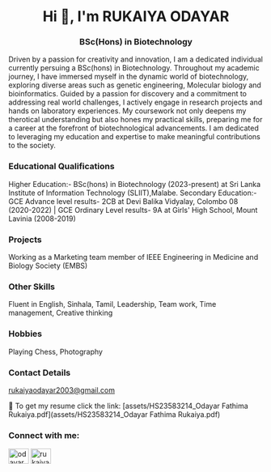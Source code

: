<h1 align="center">Hi 👋, I'm RUKAIYA ODAYAR</h1>
<h3 align="center">BSc(Hons) in Biotechnology</h3>
Driven by a passion for creativity and innovation, I am a dedicated individual currently persuing a BSc(hons) in Biotechnology. Throughout my academic journey, I have immersed myself in the dynamic world of biotechnology, exploring diverse areas such as genetic engineering, Molecular biology and bioinformatics. Guided by a passion for discovery and a commitment to addressing real world challenges, I actively engage in research projects and hands on laboratory experiences. My coursework not only deepens my therotical understanding but also hones my practical skills, preparing me for a career at the forefront of biotechnological advancements. I am dedicated to leveraging my education and expertise to make meaningful contributions to the society.

### Educational Qualifications
Higher Education:- BSc(hons) in Biotechnology (2023-present) at Sri Lanka Institute of Information Technology (SLIIT),Malabe. 
Secondary Education:- GCE Advance level results- 2CB at Devi Balika Vidyalay, Colombo 08 (2020-2022) |  GCE Ordinary Level results- 9A at Girls' High School, Mount Lavinia (2008-2019)

### Projects
Working as a Marketing team member of IEEE Engineering in Medicine and Biology Society (EMBS)

### Other Skills
Fluent in English, Sinhala, Tamil, Leadership, Team work, Time management, Creative thinking

### Hobbies
Playing Chess, Photography

### Contact Details
rukaiyaodayar2003@gmail.com

📄 To get my resume click the link: [assets/HS23583214_Odayar Fathima Rukaiya.pdf](assets/HS23583214_Odayar Fathima Rukaiya.pdf)

<h3 align="left">Connect with me:</h3>
<p align="left">
<a href="https://linkedin.com/in/odayar rukaiya" target="blank"><img align="center" src="https://raw.githubusercontent.com/rahuldkjain/github-profile-readme-generator/master/src/images/icons/Social/linked-in-alt.svg" alt="odayar rukaiya" height="30" width="40" /></a>
<a href="https://www.youtube.com/c/rukaiya odayar" target="blank"><img align="center" src="https://raw.githubusercontent.com/rahuldkjain/github-profile-readme-generator/master/src/images/icons/Social/youtube.svg" alt="rukaiya odayar" height="30" width="40" /></a>
</p>
